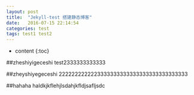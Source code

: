 ```yaml
---
layout: post
title:  "Jekyll-test 搭建静态博客"
date:   2016-07-15 22:14:54
categories: test
tags: test1 test2
---
```


* content
{:toc}

##zheshiyigeceshi
test2333333333333

##zheyshiyegeceshi 
2222222222223333333333333333333333333333

##hahaha
haldkjkflehjlsdahjkfldjsafljsdc